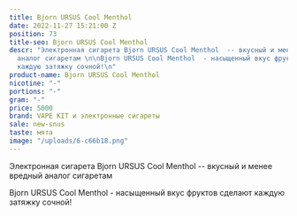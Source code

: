```yaml
---
title: Bjorn URSUS Cool Menthol
date: 2022-11-27 15:21:00 Z
position: 73
title-seo: Bjorn URSUS Cool Menthol
descr: "Электронная сигарета Bjorn URSUS Cool Menthol  -- вкусный и менее вредный
  аналог сигаретам \n\nBjorn URSUS Cool Menthol  - насыщенный вкус фруктов сделают
  каждую затяжку сочной!\n"
product-name: Bjorn URSUS Cool Menthol
nicotine: "-"
portions: "-"
gram: "-"
price: 5000
brand: VAPE KIT и электронные сигареты
sale: new-snus
taste: мята
image: "/uploads/6-c66b18.png"
---
```


Электронная сигарета Bjorn URSUS Cool Menthol  -- вкусный и менее вредный аналог сигаретам 

Bjorn URSUS Cool Menthol  - насыщенный вкус фруктов сделают каждую затяжку сочной!
